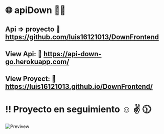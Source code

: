 # :globe_with_meridians: apiDown :pig::pig:
Api => proyecto :link: https://github.com/luis16121013/DownFrontend
-------------------------------------------------------------
View Api: :link: https://api-down-go.herokuapp.com/
-------------------------------------------------------------
View Proyect: :link: https://luis16121013.github.io/DownFrontend/
-------------------------------------------------------------
# :bangbang: Proyecto en seguimiento :relaxed: :v: :clock1130:
![Previvew](https://github.com/luis16121013/DownFrontend/blob/master/app/assets/imgs/go.jpg)
